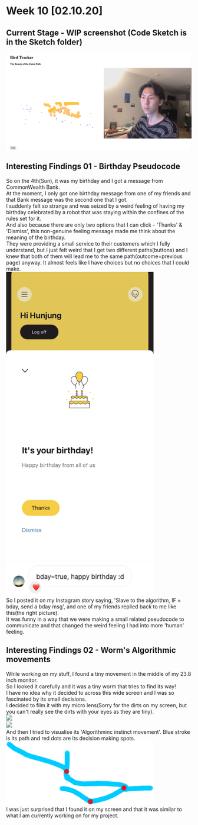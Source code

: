# Week 10 [02.10.20]
## Current Stage - WIP screenshot (Code Sketch is in the Sketch folder)
<img src="https://github.com/hunoong/slave2-A/blob/master/week10/work_in_progress_screenshot.png" width="800" /> <br/>

## Interesting Findings 01 - Birthday Pseudocode
So on the 4th(Sun), it was my birthday and I got a message from CommonWealth Bank. <br/>
At the moment, I only got one birthday message from one of my friends and that Bank message was the second one that I got.<br/>
I suddenly felt so strange and was seized by a weird feeling of having my birthday celebrated by a robot that was staying within the confines of the rules set for it.<br/>
And also because there are only two options that I can click - 'Thanks' & 'Dismiss', this non-genuine feeling message made me think about the meaning of the birthday. <br/>
They were providing a small service to their customers which I fully understand, but I just felt weird that I get two different paths(buttons) and I knew that both of them will lead me to the same path(outcome=previous page) anyway. It almost feels like I have choices but no choices that I could make. <br/>
<img src="https://github.com/hunoong/slave2-A/blob/master/Images02/birthday_pseudocode.jpg" width="400" /> <img src="https://github.com/hunoong/slave2-A/blob/master/Images02/birthday_pseudocode2.png" width="400" /> <br/>
So I posted it on my Instagram story saying, 'Slave to the algorithm, IF = bday, send a bday msg', and one of my friends replied back to me like this(the right picture).<br/>
It was funny in a way that we were making a small related pseudocode to communicate and that changed the weird feeling I had into more 'human' feeling.<br/>

## Interesting Findings 02 - Worm's Algorithmic movements
While working on my stuff, I found a tiny movement in the middle of my 23.8 inch monitor. <br/>
So I looked it carefully and it was a tiny worm that tries to find its way!<br/>
I have no idea why it decided to across this wide screen and I was so fascinated by its small decisions.<br/>
I decided to film it with my micro lens(Sorry for the dirts on my screen, but you can't really see the dirts with your eyes as they are tiny).<br/>
<img src="https://github.com/hunoong/slave2-A/blob/master/gifs/worm01.gif" width="400" /><br/>
<img src="https://github.com/hunoong/slave2-A/blob/master/gifs/worm03_gif.gif" width="400" /><br/>
And then I tried to visualise its 'Algorithminc instinct movement'. Blue stroke is its path and red dots are its decision making spots. <br/>
<img src="https://github.com/hunoong/slave2-A/blob/master/Images02/worm02_path_decision.png" width="400" /><br/>
I was just surprised that I found it on my screen and that it was similar to what I am currently working on for my project. <br/>
